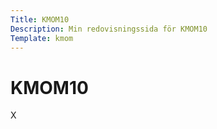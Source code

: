 ```yaml
---
Title: KMOM10
Description: Min redovisningssida för KMOM10
Template: kmom
---
```


KMOM10
==================

X